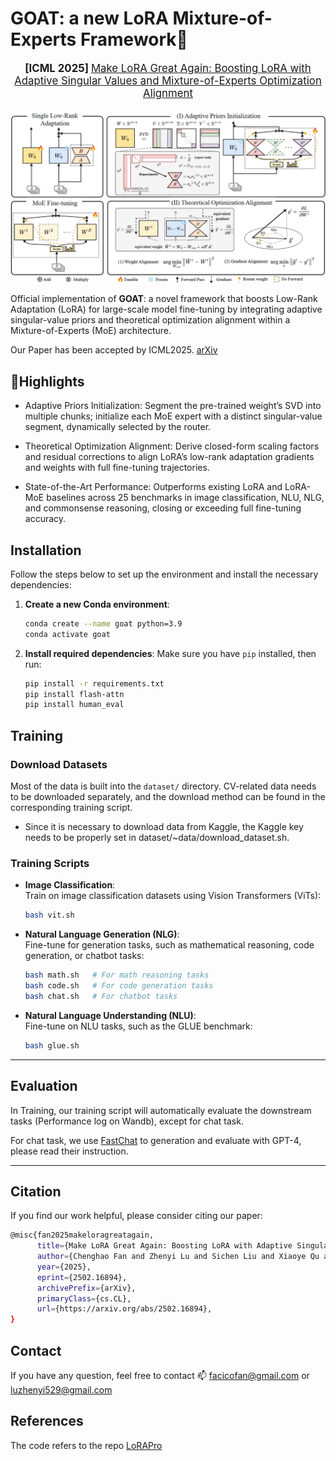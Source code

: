 # GOAT: a new LoRA Mixture-of-Experts Framework🚀 

<div align="center">

<p align="center" style="font-size: larger;">
  <strong> [ICML 2025] </strong> <a href="https://arxiv.org/pdf/2502.16894"> Make LoRA Great Again: Boosting LoRA with Adaptive Singular Values and Mixture-of-Experts Optimization Alignment</a>
</p>

![main](./img/main.png)
</div>

Official implementation of **GOAT**: a novel framework that boosts Low-Rank Adaptation (LoRA) for large-scale model fine-tuning by integrating adaptive singular-value priors and theoretical optimization alignment within a Mixture-of-Experts (MoE) architecture.

Our Paper has been accepted by ICML2025. [arXiv](https://arxiv.org/pdf/2502.16894)

## 🚀Highlights

- Adaptive Priors Initialization: Segment the pre-trained weight’s SVD into multiple chunks; initialize each MoE expert with a distinct singular-value segment, dynamically selected by the router.

- Theoretical Optimization Alignment: Derive closed-form scaling factors and residual corrections to align LoRA’s low-rank adaptation gradients and weights with full fine-tuning trajectories.

- State-of-the-Art Performance: Outperforms existing LoRA and LoRA-MoE baselines across 25 benchmarks in image classification, NLU, NLG, and commonsense reasoning, closing or exceeding full fine-tuning accuracy.


## Installation

Follow the steps below to set up the environment and install the necessary dependencies:

1. **Create a new Conda environment**:
   ```bash
   conda create --name goat python=3.9
   conda activate goat
   ```

2. **Install required dependencies**:
   Make sure you have `pip` installed, then run:
   ```bash
   pip install -r requirements.txt
   pip install flash-attn
   pip install human_eval
   ```


## Training

### Download Datasets

Most of the data is built into the `dataset/` directory. CV-related data needs to be downloaded separately, and the download method can be found in the corresponding training script.
- Since it is necessary to download data from Kaggle, the Kaggle key needs to be properly set in dataset/~data/download_dataset.sh.

### Training Scripts

- **Image Classification**:  
  Train on image classification datasets using Vision Transformers (ViTs):  
  ```bash
  bash vit.sh
  ```

- **Natural Language Generation (NLG)**:  
  Fine-tune for generation tasks, such as mathematical reasoning, code generation, or chatbot tasks:  
  ```bash
  bash math.sh   # For math reasoning tasks
  bash code.sh   # For code generation tasks
  bash chat.sh   # For chatbot tasks
  ```

- **Natural Language Understanding (NLU)**:  
  Fine-tune on NLU tasks, such as the GLUE benchmark:  
  ```bash
  bash glue.sh
  ```

---

## Evaluation

In Training, our training script will automatically evaluate the downstream tasks (Performance log on Wandb), except for chat task.

For chat task, we use [FastChat](https://github.com/lm-sys/FastChat) to generation and evaluate with GPT-4, please read their instruction.

---

## Citation

If you find our work helpful, please consider citing our paper:
```bash
@misc{fan2025makeloragreatagain,
      title={Make LoRA Great Again: Boosting LoRA with Adaptive Singular Values and Mixture-of-Experts Optimization Alignment}, 
      author={Chenghao Fan and Zhenyi Lu and Sichen Liu and Xiaoye Qu and Wei Wei and Chengfeng Gu and Yu Cheng},
      year={2025},
      eprint={2502.16894},
      archivePrefix={arXiv},
      primaryClass={cs.CL},
      url={https://arxiv.org/abs/2502.16894}, 
}
```

## Contact
If you have any question, feel free to contact 📫 facicofan@gmail.com or luzhenyi529@gmail.com

## References
The code refers to the repo [LoRAPro](https://github.com/mrflogs/LoRA-Pro)
